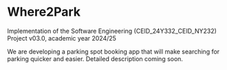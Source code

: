# Where2Park
Implementation of the Software Engineering (CEID_24Υ332_CEID_NY232) Project v03.0, academic year 2024/25

We are developing a parking spot booking app that will make searching for parking quicker and easier.
Detailed description coming soon.

